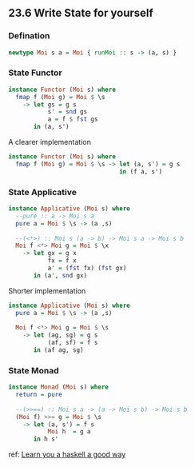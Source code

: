 ## 23.6 Write State for yourself
### Defination
```haskell
newtype Moi s a = Moi { runMoi :: s -> (a, s) }
```
### State Functor
```haskell
instance Functor (Moi s) where
  fmap f (Moi g) = Moi $ \s  
    -> let gs = g s 
           s' = snd gs
           a = f $ fst gs
       in (a, s')
```
A clearer implementation
```haskell
instance Functor (Moi s) where
  fmap f (Moi g) = Moi $ \s -> let (a, s') = g s 
                               in (f a, s') 
```
### State Applicative
```haskell
instance Applicative (Moi s) where
  --pure :: a -> Moi s a
  pure a = Moi $ \s -> (a ,s)
  
  --(<*>) :: Moi s (a -> b) -> Moi s a -> Moi s b
  Moi f <*> Moi g = Moi $ \x
    -> let gx = g x
           fx = f x
           a' = (fst fx) (fst gx)
       in (a', snd gx)
```
Shorter implementation
```haskell
instance Applicative (Moi s) where
  pure a = Moi $ \s -> (a ,s)
  
  Moi f <*> Moi g = Moi $ \s
    -> let (ag, sg) = g s
           (af, sf) = f s
       in (af ag, sg)    
```
### State Monad
```haskell
instance Monad (Moi s) where
  return = pure
  
  --(>>==) :: Moi s a -> (a -> Moi s b) -> Moi s b
  (Moi f) >>= g = Moi $ \s
    -> let (a, s') = f s 
           Moi h  = g a 
       in h s'
```
ref: [Learn you a haskell a good way](http://learnyouahaskell.com/for-a-few-monads-more)
